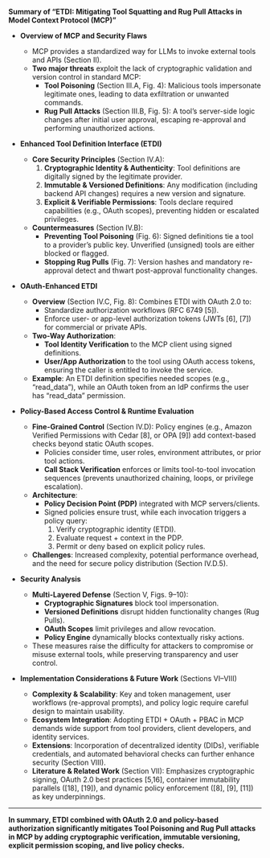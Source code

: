 **Summary of “ETDI: Mitigating Tool Squatting and Rug Pull Attacks in Model Context Protocol (MCP)”**

- **Overview of MCP and Security Flaws**  
  - MCP provides a standardized way for LLMs to invoke external tools and APIs (Section II).  
  - **Two major threats** exploit the lack of cryptographic validation and version control in standard MCP:  
    - **Tool Poisoning** (Section III.A, Fig. 4): Malicious tools impersonate legitimate ones, leading to data exfiltration or unwanted commands.  
    - **Rug Pull Attacks** (Section III.B, Fig. 5): A tool’s server-side logic changes after initial user approval, escaping re-approval and performing unauthorized actions.

- **Enhanced Tool Definition Interface (ETDI)**  
  - **Core Security Principles** (Section IV.A):  
    1. **Cryptographic Identity & Authenticity**: Tool definitions are digitally signed by the legitimate provider.  
    2. **Immutable & Versioned Definitions**: Any modification (including backend API changes) requires a new version and signature.  
    3. **Explicit & Verifiable Permissions**: Tools declare required capabilities (e.g., OAuth scopes), preventing hidden or escalated privileges.  
  - **Countermeasures** (Section IV.B):  
    - **Preventing Tool Poisoning** (Fig. 6): Signed definitions tie a tool to a provider’s public key. Unverified (unsigned) tools are either blocked or flagged.  
    - **Stopping Rug Pulls** (Fig. 7): Version hashes and mandatory re-approval detect and thwart post-approval functionality changes.

- **OAuth-Enhanced ETDI**  
  - **Overview** (Section IV.C, Fig. 8): Combines ETDI with OAuth 2.0 to:  
    - Standardize authorization workflows (RFC 6749 [5]).  
    - Enforce user- or app-level authorization tokens (JWTs [6], [7]) for commercial or private APIs.  
  - **Two-Way Authorization**:  
    - **Tool Identity Verification** to the MCP client using signed definitions.  
    - **User/App Authorization** to the tool using OAuth access tokens, ensuring the caller is entitled to invoke the service.  
  - **Example**: An ETDI definition specifies needed scopes (e.g., “read_data”), while an OAuth token from an IdP confirms the user has “read_data” permission.

- **Policy-Based Access Control & Runtime Evaluation**  
  - **Fine-Grained Control** (Section IV.D): Policy engines (e.g., Amazon Verified Permissions with Cedar [8], or OPA [9]) add context-based checks beyond static OAuth scopes.  
    - Policies consider time, user roles, environment attributes, or prior tool actions.  
    - **Call Stack Verification** enforces or limits tool-to-tool invocation sequences (prevents unauthorized chaining, loops, or privilege escalation).  
  - **Architecture**:  
    - **Policy Decision Point (PDP)** integrated with MCP servers/clients.  
    - Signed policies ensure trust, while each invocation triggers a policy query:  
      1. Verify cryptographic identity (ETDI).  
      2. Evaluate request + context in the PDP.  
      3. Permit or deny based on explicit policy rules.  
  - **Challenges**: Increased complexity, potential performance overhead, and the need for secure policy distribution (Section IV.D.5).

- **Security Analysis**  
  - **Multi-Layered Defense** (Section V, Figs. 9–10):  
    - **Cryptographic Signatures** block tool impersonation.  
    - **Versioned Definitions** disrupt hidden functionality changes (Rug Pulls).  
    - **OAuth Scopes** limit privileges and allow revocation.  
    - **Policy Engine** dynamically blocks contextually risky actions.  
  - These measures raise the difficulty for attackers to compromise or misuse external tools, while preserving transparency and user control.

- **Implementation Considerations & Future Work** (Sections VI–VIII)  
  - **Complexity & Scalability**: Key and token management, user workflows (re-approval prompts), and policy logic require careful design to maintain usability.  
  - **Ecosystem Integration**: Adopting ETDI + OAuth + PBAC in MCP demands wide support from tool providers, client developers, and identity services.  
  - **Extensions**: Incorporation of decentralized identity (DIDs), verifiable credentials, and automated behavioral checks can further enhance security (Section VIII).  
  - **Literature & Related Work** (Section VII): Emphasizes cryptographic signing, OAuth 2.0 best practices [5,16], container immutability parallels ([18], [19]), and dynamic policy enforcement ([8], [9], [11]) as key underpinnings.

---

**In summary, ETDI combined with OAuth 2.0 and policy-based authorization significantly mitigates Tool Poisoning and Rug Pull attacks in MCP by adding cryptographic verification, immutable versioning, explicit permission scoping, and live policy checks.**